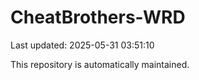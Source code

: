 # CheatBrothers-WRD

Last updated: 2025-05-31 03:51:10

This repository is automatically maintained.
